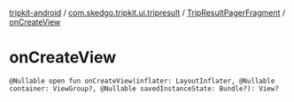 [tripkit-android](../../index.md) / [com.skedgo.tripkit.ui.tripresult](../index.md) / [TripResultPagerFragment](index.md) / [onCreateView](./on-create-view.md)

# onCreateView

`@Nullable open fun onCreateView(inflater: LayoutInflater, @Nullable container: ViewGroup?, @Nullable savedInstanceState: Bundle?): View?`